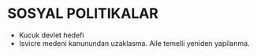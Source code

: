 # SOSYAL POLITIKALAR

* Kucuk devlet hedefi
* Isvicre medeni kanunundan uzaklasma. Aile temelli yeniden yapilanma.
